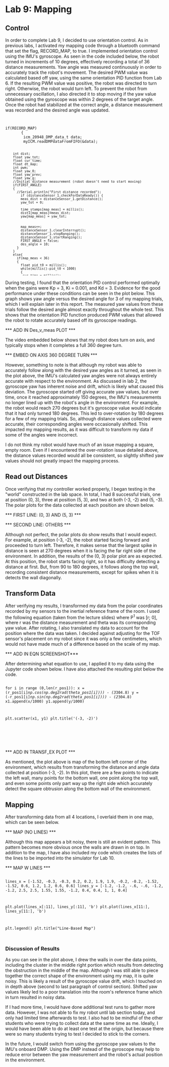 # Lab 9: Mapping

## Control

In order to complete Lab 9, I decided to use orientation control. As in previous labs, I activated my mapping code through a bluetooth command that set the flag, RECORD_MAP, to true. I implemented orientation control using the IMU's gyroscope. As seen in the code included below, the robot turned in increments of 10 degrees, effectively recording a total of 36 distance measurements. Yaw angle was measured continuously in order to accurately track the robot's movement. The desired PWM value was calculated based off yaw, using the same orientation PID function from Lab 6. If the resulting PWM value was positive, the robot was directed to turn right. Otherwise, the robot would turn left. To prevent the robot from unnecessary oscillation, I also directed it to stop moving if the yaw value obtained using the gyroscope was within 2 degrees of the target angle. Once the robot had stabilized at the correct angle, a distance measurement was recorded and the desired angle was updated. 

<div style="height:500px; overflow:auto;">
<pre><code class="language-cpp">
if(RECORD_MAP)
       {
        icm_20948_DMP_data_t data;
        myICM.readDMPdataFromFIFO(&data);

        int dist;
        float yaw_tot;
        float cur_time;
        float dt_map;
        int pwm;
        float yaw_0;
        float yaw_prev;
        float yaw_g;
        //Initial distance measurement (robot doesn't need to start moving)
        if(FIRST_ANGLE)
        {
          //Serial.println("First distance recorded");
            if (distanceSensor_1.checkForDataReady()) {
            meas_dist = distanceSensor_1.getDistance();
            yaw_tot = 0;

            time_stamps[map_meas] = millis();
            dist1[map_meas]=meas_dist;
            yaw[map_meas] = yaw_tot;


            map_meas++;
            distanceSensor_1.clearInterrupt();
            distanceSensor_1.stopRanging();
            distanceSensor_1.startRanging();
            FIRST_ANGLE = false;
            des_angle = 10;
          }
        }
        else{
          if(map_meas < 36)
          {
            float pid_t0 = millis();
            while(millis()-pid_t0 < 1000)
            {
             cur_time = millis();
             dt_map = (cur_time-prev_time_ori)/1000;
             prev_time_ori = cur_time;

             if(myICM.dataReady())
             {
              myICM.getAGMT();
              double yaw_g = myICM.gyrZ();
              yaw_tot = yaw_tot + yaw_g*dt_map;

              pwm = calc_speed_ori(yaw_tot, des_angle, dt_map);            

              if(abs(yaw_tot-des_angle) < 2 || yaw_tot > des_angle)
              {
                analogWrite(1, 0); 
                analogWrite(2, 0); 
                analogWrite(0, 0);
                analogWrite(5,0);
                delay(50);
              }
              else if(pwm>0)
              {
               if(pwm > 130)
               {
                pwm = 130;
               }
               turn_right(pwm);
              }
              else
              {
                pwm=abs(pwm);
                if(pwm > 130)
                {
                  pwm = 130;
                }
                turn_left(pwm);
              }
                }
             }
            
            stopMoving();
            delay(5);

           if (distanceSensor_1.checkForDataReady()) {
             meas_dist = distanceSensor_1.getDistance();
             distanceSensor_1.clearInterrupt();
             distanceSensor_1.stopRanging();
             distanceSensor_1.startRanging();

             time_stamps[map_meas] = millis();
             dist1[map_meas]=meas_dist;
             yaw[map_meas] = yaw_tot;

             Serial.print("yaw meas");
             Serial.println(yaw_tot);
             
             des_angle = des_angle+10;
             Serial.println(des_angle);
             Serial.println(".");
             
             map_meas++;
             prev_err_ori = 0;
             int_error_ori = 0;
           }
        }
         else
         {
          RECORD_MAP = false;
        }
        }
       }
</code></pre>
</div>

During testing, I found that the orientation PID control performed optimally when the gains were Kp = 3, Ki = 0.001, and Kd = 3. Evidence for the good performance under these conditions can be seen in the plot below. This graph shows yaw angle versus the desired angle for 3 of my mapping trials, which I will explain later in this report. The measured yaw values from these trials follow the desired angle almost exactly throughout the whole test. This shows that the orientation PID function produced PWM values that allowed the robot to rotate accurately based off its gyroscope readings. 

*** ADD IN Des_v_meas PLOT ***

The video embedded below shows that my robot does turn on axis, and typically stops when it completes a full 360 degree turn. 

*** EMBED ON AXIS 360 DEGREE TURN ***

However, something to note is that although my robot was able to accurately follow along with the desired yaw angles as it turned, as seen in the plot above, the IMU's calculated yaw angles were not always entirely accurate with respect to the environment. As discussed in lab 2, the gyroscope yaw has inherent noise and drift, which is likely what caused this deviation. The gyroscope started off giving accurate yaw values, but over time, once it reached approximately 150 degrees, the IMU's measurements no longer lined up with the robot's angle in the environment. For example, the robot would reach 270 degrees but it's gyroscope value would indicate that it had only turned 180 degrees. This led to over-rotation by 180 degrees for a few of my mapping trials. So, although distance values collected were accurate, their corresponding angles were occasionally shifted. This impacted my mapping results, as it was difficult to transform my data if some of the angles were incorrect. 

I do not think my robot would have much of an issue mapping a square, empty room. Even if I encountered the over-rotation issue detailed above, the distance values recorded would all be consistent, so slightly shifted yaw values should not greatly impact the mapping process. 


## Read out Distances 

Once verifying that my controller worked properly, I began testing in the "world" constructed in the lab space. In total, I had 8 successful trials, one at position (0, 3), three at position (5, 3), and two at both (-3, -2) and (5, -3). The polar plots for the data collected at each position are shown below. 

*** FIRST LINE: (0, 3) AND (5, 3) ***

*** SECOND LINE: OTHERS ***

Although not perfect, the polar plots do show results that I would expect. For example, at position (-3, -2), the robot started facing forward and proceeded to turn left. Therefore, it makes sense that the largest spike in distance is seen at 270 degrees when it is facing the far right side of the environment. In addition, the results of the (0, 3) polar plot are as expected. At this position, the robot starts facing right, so it has difficulty detecting a distance at first. But, from 90 to 180 degrees, it follows along the top wall, recording consistent distance measurements, except for spikes when it is detects the wall diagonally.

## Transform Data

After verifying my results, I transformed my data from the polar coordinates recorded by my sensors to the inertial reference frame of the room. I used the following equation (taken from the lecture slides) where P<sup>1</sup> was [r; 0], where r was the distance measurement and theta was its corresponding yaw value. After rotating, I also translated my data to account for the position where the data was taken. I decided against adjusting for the TOF sensor's placement on my robot since it was only a few centimeters, which would not have made much of a difference based on the scale of my map. 

*** ADD IN EQN SCREENSHOT***

After determining what equation to use, I applied it to my data using the Jupyter code shown below. I have also attached the resulting plot below the code. 

<div style="height:200px; overflow:auto;">
<pre><code class="language-python"
r_pos1 = dist2[:36]
theta_pos1 = yaw2[:36]
y1 = []
x1 = []

for i in range (0,len(r_pos1)):
    x = (r_pos1[i]*np.cos(np.deg2rad(theta_pos1[i]))) - (3*304.8)
    y = (-r_pos1[i]*np.sin(np.deg2rad(theta_pos1[i]))) - (2*304.8)
    x1.append(x/1000)
    y1.append(y/1000)

plt.scatter(x1, y1)
plt.title('(-3, -2)')
</code></pre>
</div>

*** ADD IN TRANSF_EX PLOT ***

As mentioned, the plot above is map of the bottom left corner of the environment, which results from transforming the distance and angle data collected at position (-3, -2). In this plot, there are a few points to indicate the left wall, many points for the bottom wall, one point along the top wall, and even some points only part way up the right side which accurately detect the square obtrusion along the bottom wall of the environment. 

## Mapping

After transforming data from all 4 locations, I overlaid them in one map, which can be seen below. 

*** MAP (NO LINES) ***

Although this map appears a bit noisy, there is still an evident pattern. This pattern becomes more obvious once the walls are drawn in on top. In addition to the map, I have also included my code which creates the lists of the lines to be imported into the simulator for Lab 10. 

*** MAP W LINES ***

<div style="height:200px; overflow:auto;">
<pre><code class="language-python"
plt.scatter(x1,y1, label = "(-3,-2)")
plt.scatter(x2,y2, label = "(5, 3)")
plt.scatter(x3, y3, label = "(5, -3)")
plt.scatter(x4,y4, label = "(0,3)")

lines_x = [-1.52, -0.3, -0.3, 0.2, 0.2, 1.9, 1.9, -0.2, -0.2, -1.52, -1.52, 0.6, 1.2, 1.2, 0.6, 0.6]
lines_y = [-1.2, -1.2, -.6, -.6, -1.2, -1.2, 2.5, 2.5, 1.55, 1.55, -1.2, 0.4, 0.4, 1, 1, 0.4]

plt.plot(lines_x[:11], lines_y[:11], 'b')
plt.plot(lines_x[11:], lines_y[11:], 'b')

plt.legend()
plt.title("Line-Based Map")
</code></pre>
</div>

### Discussion of Results 

As you can see in the plot above, I drew the walls in over the data points, including the cluster in the middle right portion which results from detecting the obstruction in the middle of the map. Although I was still able to piece together the correct shape of the environment using my map, it is quite noisy. This is likely a result of the gyroscope value drift, which I touched on in depth above (second to last paragraph of control section). Shifted yaw values likely led to a poor translation into the room's reference frame which in turn resulted in noisy data. 

If I had more time, I would have done additional test runs to gather more data. However, I was not able to fix my robot until lab section today, and only had limited time afterwards to test. I also had to be mindful of the other students who were trying to collect data at the same time as me. Ideally, I would have been able to do at least one test at the origin, but because there were so many students trying to test I decided to stick to the corners. 

In the future, I would switch from using the gyroscope yaw values to the IMU's onboard DMP. Using the DMP instead of the gyroscope may help to reduce error between the yaw measurement and the robot's actual position in the environment. 
